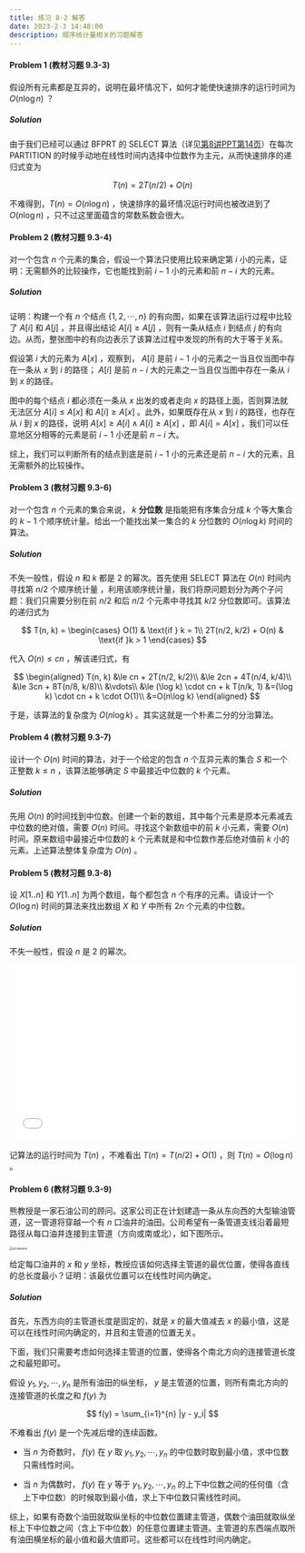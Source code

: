 ```yaml
---
title: 练习 8-2 解答
date: 2023-2-3 14:48:00
description: 顺序统计量相关的习题解答
---
```


#### Problem 1 (教材习题 9.3-3)

假设所有元素都是互异的，说明在最坏情况下，如何才能使快速排序的运行时间为 $O(n\log n)$ ？

##### Solution

由于我们已经可以通过 BFPRT 的 SELECT 算法（详见[第8讲PPT第14页](/slides/lec08-medians-and-order-statistics.pdf#page=14)）在每次 PARTITION 的时候手动地在线性时间内选择中位数作为主元，从而快速排序的递归式变为

$$
T(n) = 2T(n / 2) + O(n)
$$

不难得到，$T(n) = O(n\log n)$ ，快速排序的最坏情况运行时间也被改进到了 $O(n\log n)$ ，只不过这里面蕴含的常数系数会很大。


#### Problem 2 (教材习题 9.3-4)

对一个包含 $n$ 个元素的集合，假设一个算法只使用比较来确定第 $i$ 小的元素，证明：无需额外的比较操作，它也能找到前 $i - 1$ 小的元素和前 $n - i$ 大的元素。

##### Solution

证明：构建一个有 $n$ 个结点 $\{1, 2, \cdots ,n\}$ 的有向图，如果在该算法运行过程中比较了 $A[i]$ 和 $A[j]$ ，并且得出结论 $A[i] \ge A[j]$ ，则有一条从结点 $i$ 到结点 $j$ 的有向边。从而，整张图中的有向边表示了该算法过程中发现的所有的大于等于关系。

假设第 $i$ 大的元素为 $A[x]$ ，观察到， $A[i]$ 是前 $i - 1$ 小的元素之一当且仅当图中存在一条从 $x$ 到 $i$ 的路径； $A[i]$ 是前 $n - i$ 大的元素之一当且仅当图中存在一条从 $i$ 到 $x$ 的路径。

图中的每个结点 $i$ 都必须在一条从 $x$ 出发的或者走向 $x$ 的路径上面，否则算法就无法区分 $A[i] \le A[x]$ 和 $A[i] \ge A[x]$ 。此外，如果既存在从 $x$ 到 $i$ 的路径，也存在从 $i$ 到 $x$ 的路径，说明 $A[x] \ge A[i] \wedge A[i] \ge A[x]$ ，即 $A[i] = A[x]$ ，我们可以任意地区分相等的元素是前 $i - 1$ 小还是前 $n - i$ 大。

综上，我们可以判断所有的结点到底是前 $i - 1$ 小的元素还是前 $n - i$ 大的元素，且无需额外的比较操作。


#### Problem 3 (教材习题 9.3-6)

对一个包含 $n$ 个元素的集合来说， $k$ **分位数** 是指能把有序集合分成 $k$ 个等大集合的 $k - 1$ 个顺序统计量。给出一个能找出某一集合的 $k$ 分位数的 $O(n\log k)$ 时间的算法。

##### Solution

不失一般性，假设 $n$ 和 $k$ 都是 $2$ 的幂次。首先使用 SELECT 算法在 $O(n)$ 时间内寻找第 $n/2$ 个顺序统计量 ，利用该顺序统计量，我们将原问题划分为两个子问题：我们只需要分别在前 $n/2$ 和后 $n/2$ 个元素中寻找其 $k/2$ 分位数即可。该算法的递归式为

$$
T(n, k) = \begin{cases}
O(1) & \text{if } k = 1\\
2T(n/2, k/2) + O(n) & \text{if }k > 1
\end{cases}
$$

代入 $O(n) \le cn$ ，解该递归式，有

$$
\begin{aligned}
T(n, k) &\le cn + 2T(n/2, k/2)\\
&\le 2cn + 4T(n/4, k/4)\\
&\le 3cn + 8T(n/8, k/8)\\
&\vdots\\
&\le (\log k) \cdot cn + k T(n/k, 1) 
&=(\log k) \cdot cn + k \cdot O(1)\\
&=O(n\log k)
\end{aligned}
$$

于是，该算法的复杂度为 $O(n\log k)$ 。其实这就是一个朴素二分的分治算法。


#### Problem 4 (教材习题 9.3-7)

设计一个 $O(n)$ 时间的算法，对于一个给定的包含 $n$ 个互异元素的集合 $S$ 和一个正整数 $k \le n$ ，该算法能够确定 $S$ 中最接近中位数的 $k$ 个元素。

##### Solution

先用 $O(n)$ 的时间找到中位数。创建一个新的数组，其中每个元素是原本元素减去中位数的绝对值，需要 $O(n)$ 时间。寻找这个新数组中的前 $k$ 小元素，需要 $O(n)$ 时间。原来数组中最接近中位数的 $k$ 个元素就是和中位数作差后绝对值前 $k$ 小的元素。上述算法整体复杂度为 $O(n)$ 。


#### Problem 5 (教材习题 9.3-8)

设 $X[1..n]$ 和 $Y[1..n]$ 为两个数组，每个都包含 $n$ 个有序的元素。请设计一个 $O(\log n)$ 时间的算法来找出数组 $X$ 和 $Y$ 中所有 $2n$ 个元素的中位数。

##### Solution

不失一般性，假设 $n$ 是 $2$ 的幂次。

<iframe src="/pseudocode/lec8/two-array-median.html" frameborder="no" marginwidth="0" width="100%" height="310px" marginheight="0" scrolling="auto"></iframe>

记算法的运行时间为 $T(n)$ ，不难看出 $T(n) = T(n/2) + O(1)$ ，则 $T(n) = O(\log n)$ 。


#### Problem 6 (教材习题 9.3-9)

熊教授是一家石油公司的顾问。这家公司正在计划建造一条从东向西的大型输油管道，这一管道将穿越一个有 $n$ 口油井的油田。公司希望有一条管道支线沿着最短路径从每口油井连接到主管道（方向或南或北），如下图所示。


<img src="/assets/oil-pipeline.png" alt="oil-pipeline" style="zoom:35%;margin:auto" />


给定每口油井的 $x$ 和 $y$ 坐标，教授应该如何选择主管道的最优位置，使得各直线的总长度最小？证明：该最优位置可以在线性时间内确定。

##### Solution

首先，东西方向的主管道长度是固定的，就是 $x$ 的最大值减去 $x$ 的最小值，这是可以在线性时间内确定的，并且和主管道的位置无关。

下面，我们只需要考虑如何选择主管道的位置，使得各个南北方向的连接管道长度之和最短即可。

假设 $y_1, y_2,\cdots,y_n$ 是所有油田的纵坐标， $y$ 是主管道的位置，则所有南北方向的连接管道的长度之和 $f(y)$ 为

$$
f(y) = \sum_{i=1}^{n} |y - y_i|
$$

不难看出 $f(y)$ 是一个先减后增的连续函数。

- 当 $n$ 为奇数时， $f(y)$ 在 $y$ 取 $y_1, y_2,\cdots,y_n$ 的中位数时取到最小值，求中位数只需线性时间。

- 当 $n$ 为偶数时， $f(y)$ 在 $y$ 等于  $y_1, y_2,\cdots,y_n$ 的上下中位数之间的任何值（含上下中位数）的时候取到最小值，求上下中位数只需线性时间。

综上，如果有奇数个油田就取纵坐标的中位数位置建主管道，偶数个油田就取纵坐标上下中位数之间（含上下中位数）的任意位置建主管道。主管道的东西端点取所有油田横坐标的最小值和最大值即可。这些都可以在线性时间内确定。

